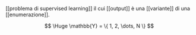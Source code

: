 [[problema di supervised learning]] il cui [[output]] è una [[variante]] di una [[enumerazione]].

$$
\Huge
\mathbb{Y} = \{ 1, 2, \dots, N \}
$$
